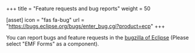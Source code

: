 +++
title = "Feature requests and bug reports"
weight = 50

[asset]
  icon = "fas fa-bug"
  url = "https://bugs.eclipse.org/bugs/enter_bug.cgi?product=ecp"
+++

You can report bugs and feature requests in the [bugzilla of Eclipse](https://bugs.eclipse.org/bugs/enter_bug.cgi?product=ecp) (Please select "EMF Forms" as a component). 